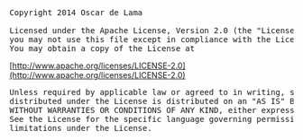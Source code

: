 <pre>
Copyright 2014 Oscar de Lama

Licensed under the Apache License, Version 2.0 (the "License");
you may not use this file except in compliance with the License.
You may obtain a copy of the License at
</pre>

[http://www.apache.org/licenses/LICENSE-2.0](http://www.apache.org/licenses/LICENSE-2.0)

<pre>
Unless required by applicable law or agreed to in writing, software
distributed under the License is distributed on an "AS IS" BASIS,
WITHOUT WARRANTIES OR CONDITIONS OF ANY KIND, either express or implied.
See the License for the specific language governing permissions and
limitations under the License.
</pre>
